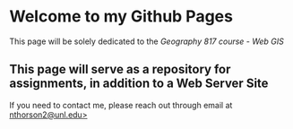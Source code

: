 <html>
	<head>
	</head>
	<body>
		<h1>Welcome to my Github Pages</h1>
		<p>This page will be solely dedicated to the <i>Geography 817 course - Web GIS</i></p>
		<h2>This page will serve as a repository for assignments, in addition to a Web Server Site</h2>
		<p>If you need to contact me, please reach out through email at <a href="mailto:nthorson2@unl.edu">nthorson2@unl.edu></a></p>
	</body>
</html>

